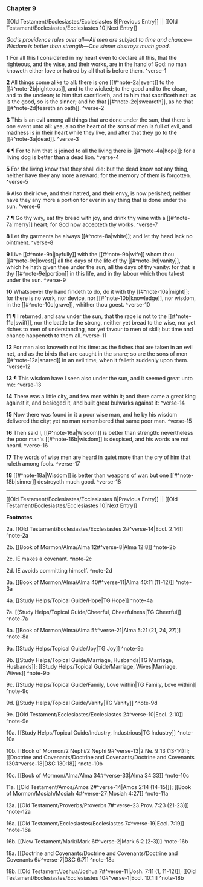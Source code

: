 ### Chapter 9

[[Old Testament/Ecclesiastes/Ecclesiastes 8|Previous Entry]]  ||  [[Old Testament/Ecclesiastes/Ecclesiastes 10|Next Entry]]

*God's providence rules over all—All men are subject to time and chance—Wisdom is better than strength—One sinner destroys much good.*

**1**  For all this I considered in my heart even to declare all this, that the righteous, and the wise, and their works, are in the hand of God: no man knoweth either love or hatred by all that is before them. ^verse-1

**2**  All things come alike to all: there is one [[#^note-2a|event]] to the [[#^note-2b|righteous]], and to the wicked; to the good and to the clean, and to the unclean; to him that sacrificeth, and to him that sacrificeth not: as is the good, so is the sinner; and he that [[#^note-2c|sweareth]], as he that [[#^note-2d|feareth an oath]]. ^verse-2

**3**  This is an evil among all things that are done under the sun, that there is one event unto all: yea, also the heart of the sons of men is full of evil, and madness is in their heart while they live, and after that they go to the [[#^note-3a|dead]]. ^verse-3

**4**  ¶ For to him that is joined to all the living there is [[#^note-4a|hope]]: for a living dog is better than a dead lion. ^verse-4

**5**  For the living know that they shall die: but the dead know not any thing, neither have they any more a reward; for the memory of them is forgotten. ^verse-5

**6**  Also their love, and their hatred, and their envy, is now perished; neither have they any more a portion for ever in any thing that is done under the sun. ^verse-6

**7**  ¶ Go thy way, eat thy bread with joy, and drink thy wine with a [[#^note-7a|merry]] heart; for God now accepteth thy works. ^verse-7

**8**  Let thy garments be always [[#^note-8a|white]]; and let thy head lack no ointment. ^verse-8

**9**  Live [[#^note-9a|joyfully]] with the [[#^note-9b|wife]] whom thou [[#^note-9c|lovest]] all the days of the life of thy [[#^note-9d|vanity]], which he hath given thee under the sun, all the days of thy vanity: for that is thy [[#^note-9e|portion]] in this life, and in thy labour which thou takest under the sun. ^verse-9

**10**  Whatsoever thy hand findeth to do, do it with thy [[#^note-10a|might]]; for there is no work, nor device, nor [[#^note-10b|knowledge]], nor wisdom, in the [[#^note-10c|grave]], whither thou goest. ^verse-10

**11**  ¶ I returned, and saw under the sun, that the race is not to the [[#^note-11a|swift]], nor the battle to the strong, neither yet bread to the wise, nor yet riches to men of understanding, nor yet favour to men of skill; but time and chance happeneth to them all. ^verse-11

**12**  For man also knoweth not his time: as the fishes that are taken in an evil net, and as the birds that are caught in the snare; so are the sons of men [[#^note-12a|snared]] in an evil time, when it falleth suddenly upon them. ^verse-12

**13**  ¶ This wisdom have I seen also under the sun, and it seemed great unto me: ^verse-13

**14**  There was a little city, and few men within it; and there came a great king against it, and besieged it, and built great bulwarks against it: ^verse-14

**15**  Now there was found in it a poor wise man, and he by his wisdom delivered the city; yet no man remembered that same poor man. ^verse-15

**16**  Then said I, [[#^note-16a|Wisdom]] is better than strength: nevertheless the poor man's [[#^note-16b|wisdom]] is despised, and his words are not heard. ^verse-16

**17**  The words of wise men are heard in quiet more than the cry of him that ruleth among fools. ^verse-17

**18**  [[#^note-18a|Wisdom]] is better than weapons of war: but one [[#^note-18b|sinner]] destroyeth much good. ^verse-18


---
[[Old Testament/Ecclesiastes/Ecclesiastes 8|Previous Entry]]  ||  [[Old Testament/Ecclesiastes/Ecclesiastes 10|Next Entry]]


**Footnotes**


2a. [[Old Testament/Ecclesiastes/Ecclesiastes 2#^verse-14|Eccl. 2:14]] ^note-2a

2b. [[Book of Mormon/Alma/Alma 12#^verse-8|Alma 12:8]] ^note-2b

2c. IE makes a covenant. ^note-2c

2d. IE avoids committing himself. ^note-2d

3a. [[Book of Mormon/Alma/Alma 40#^verse-11|Alma 40:11 (11-12)]] ^note-3a

4a. [[Study Helps/Topical Guide/Hope|TG Hope]] ^note-4a

7a. [[Study Helps/Topical Guide/Cheerful, Cheerfulness|TG Cheerful]] ^note-7a

8a. [[Book of Mormon/Alma/Alma 5#^verse-21|Alma 5:21 (21, 24, 27)]] ^note-8a

9a. [[Study Helps/Topical Guide/Joy|TG Joy]] ^note-9a

9b. [[Study Helps/Topical Guide/Marriage, Husbands|TG Marriage, Husbands]]; [[Study Helps/Topical Guide/Marriage, Wives|Marriage, Wives]] ^note-9b

9c. [[Study Helps/Topical Guide/Family, Love within|TG Family, Love within]] ^note-9c

9d. [[Study Helps/Topical Guide/Vanity|TG Vanity]] ^note-9d

9e. [[Old Testament/Ecclesiastes/Ecclesiastes 2#^verse-10|Eccl. 2:10]] ^note-9e

10a. [[Study Helps/Topical Guide/Industry, Industrious|TG Industry]] ^note-10a

10b. [[Book of Mormon/2 Nephi/2 Nephi 9#^verse-13|2 Ne. 9:13 (13-14)]]; [[Doctrine and Covenants/Doctrine and Covenants/Doctrine and Covenants 130#^verse-18|D&C 130:18]] ^note-10b

10c. [[Book of Mormon/Alma/Alma 34#^verse-33|Alma 34:33]] ^note-10c

11a. [[Old Testament/Amos/Amos 2#^verse-14|Amos 2:14 (14-15)]]; [[Book of Mormon/Mosiah/Mosiah 4#^verse-27|Mosiah 4:27]] ^note-11a

12a. [[Old Testament/Proverbs/Proverbs 7#^verse-23|Prov. 7:23 (21-23)]] ^note-12a

16a. [[Old Testament/Ecclesiastes/Ecclesiastes 7#^verse-19|Eccl. 7:19]] ^note-16a

16b. [[New Testament/Mark/Mark 6#^verse-2|Mark 6:2 (2-3)]] ^note-16b

18a. [[Doctrine and Covenants/Doctrine and Covenants/Doctrine and Covenants 6#^verse-7|D&C 6:7]] ^note-18a

18b. [[Old Testament/Joshua/Joshua 7#^verse-11|Josh. 7:11 (1, 11-12)]]; [[Old Testament/Ecclesiastes/Ecclesiastes 10#^verse-1|Eccl. 10:1]] ^note-18b